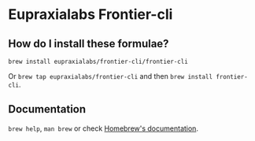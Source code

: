 # Eupraxialabs Frontier-cli

## How do I install these formulae?

`brew install eupraxialabs/frontier-cli/frontier-cli`

Or `brew tap eupraxialabs/frontier-cli` and then `brew install frontier-cli`.

## Documentation

`brew help`, `man brew` or check [Homebrew's documentation](https://docs.brew.sh).

